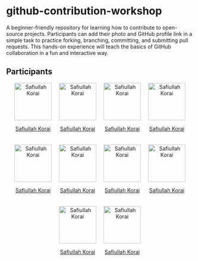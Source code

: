 # github-contribution-workshop
A beginner-friendly repository for learning how to contribute to open-source projects. Participants can add their photo and GitHub profile link in a simple task to practice forking, branching, committing, and submitting pull requests. This hands-on experience will teach the basics of GitHub collaboration in a fun and interactive way.

## Participants

<div style="display: flex; flex-wrap: wrap; justify-content: center; gap: 20px;">

  <div align="center">
    <img src="https://github.com/Safiullahkorai-786/github-contribution-workshop/blob/main/Photos/Safiullah%20Korai%20(3).png" width="100px" alt="Safiullah Korai"/>  
    <p><a href="https://github.com/safiullahkorai-786/" target="_blank">Safiullah Korai</a></p>
  </div>

  <div align="center">
    <img src="https://github.com/Safiullahkorai-786/github-contribution-workshop/blob/main/Photos/Safiullah%20Korai%20(3).png" width="100px" alt="Safiullah Korai"/>  
    <p><a href="https://github.com/safiullahkorai-786/" target="_blank">Safiullah Korai</a></p>
  </div>

  <div align="center">
    <img src="https://github.com/Safiullahkorai-786/github-contribution-workshop/blob/main/Photos/Safiullah%20Korai%20(3).png" width="100px" alt="Safiullah Korai"/>  
    <p><a href="https://github.com/safiullahkorai-786/" target="_blank">Safiullah Korai</a></p>
  </div>

  <div align="center">
    <img src="https://github.com/Safiullahkorai-786/github-contribution-workshop/blob/main/Photos/Safiullah%20Korai%20(3).png" width="100px" alt="Safiullah Korai"/>  
    <p><a href="https://github.com/safiullahkorai-786/" target="_blank">Safiullah Korai</a></p>
  </div>

  <div align="center">
    <img src="https://github.com/Safiullahkorai-786/github-contribution-workshop/blob/main/Photos/Safiullah%20Korai%20(3).png" width="100px" alt="Safiullah Korai"/>  
    <p><a href="https://github.com/safiullahkorai-786/" target="_blank">Safiullah Korai</a></p>
  </div>

  <div align="center">
    <img src="https://github.com/Safiullahkorai-786/github-contribution-workshop/blob/main/Photos/Safiullah%20Korai%20(3).png" width="100px" alt="Safiullah Korai"/>  
    <p><a href="https://github.com/safiullahkorai-786/" target="_blank">Safiullah Korai</a></p>
  </div>

  <div align="center">
    <img src="https://github.com/Safiullahkorai-786/github-contribution-workshop/blob/main/Photos/Safiullah%20Korai%20(3).png" width="100px" alt="Safiullah Korai"/>  
    <p><a href="https://github.com/safiullahkorai-786/" target="_blank">Safiullah Korai</a></p>
  </div>

  <div align="center">
    <img src="https://github.com/Safiullahkorai-786/github-contribution-workshop/blob/main/Photos/Safiullah%20Korai%20(3).png" width="100px" alt="Safiullah Korai"/>  
    <p><a href="https://github.com/safiullahkorai-786/" target="_blank">Safiullah Korai</a></p>
  </div>

  <div align="center">
    <img src="https://github.com/Safiullahkorai-786/github-contribution-workshop/blob/main/Photos/Safiullah%20Korai%20(3).png" width="100px" alt="Safiullah Korai"/>  
    <p><a href="https://github.com/safiullahkorai-786/" target="_blank">Safiullah Korai</a></p>
  </div>

  <div align="center">
    <img src="https://github.com/Safiullahkorai-786/github-contribution-workshop/blob/main/Photos/Safiullah%20Korai%20(3).png" width="100px" alt="Safiullah Korai"/>  
    <p><a href="https://github.com/safiullahkorai-786/" target="_blank">Safiullah Korai</a></p>
  </div>

</div>
